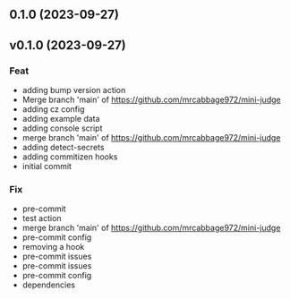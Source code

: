 ## 0.1.0 (2023-09-27)

## v0.1.0 (2023-09-27)

### Feat

- adding bump version action
- Merge branch 'main' of https://github.com/mrcabbage972/mini-judge
- adding cz config
- adding example data
- adding console script
- merge branch 'main' of https://github.com/mrcabbage972/mini-judge
- adding detect-secrets
- adding commitizen hooks
- initial commit

### Fix

- pre-commit
- test action
- merge branch 'main' of https://github.com/mrcabbage972/mini-judge
- pre-commit config
- removing a hook
- pre-commit issues
- pre-commit issues
- pre-commit config
- dependencies
